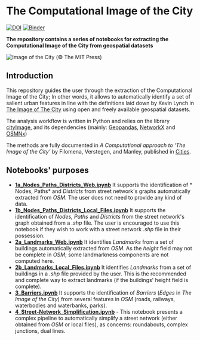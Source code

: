 # The Computational Image of the City 
[![DOI](https://zenodo.org/badge/130851801.svg)](https://zenodo.org/badge/latestdoi/130851801)
[![Binder](https://mybinder.org/badge_logo.svg)](https://mybinder.org/v2/gh/g-filomena/Computational-Image-of-the-City/master)

**The repository contains a series of notebooks for extracting the Computational Image of the City from geospatial datasets**

<img src="image_of_the_city_boston.jpg" alt="Image of the City (© The MIT Press)" />

## Introduction

This repository guides the user through the extraction of the Computational Image of the City; In other words, it allows to automatically identify a set of salient urban features in line with the definitions laid down by Kevin Lynch in [The Image of The City](https://mitpress.mit.edu/books/image-city) using open and freely available geospatial datasets.

The analysis workflow is written in Python and relies on the library [cityImage](https://github.com/g-filomena/cityImage), and its dependencies (mainly: [Geopandas](http://geopandas.org), [NetworkX](https://networkx.github.io) and [OSMNx](https://osmnx.readthedocs.io/en/stable/))

The methods are fully documented in *A Computational approach to ‘The Image of the City’* by Filomena, Verstegen, and Manley, published in [Cities](https://doi.org/10.1016/j.cities.2019.01.006).

## Notebooks' purposes

* **[1a_Nodes_Paths_Districts_Web.ipynb](1a_Nodes_Paths_Districts_Web.ipynb)** It supports the identification of * Nodes, Paths* and *Districts* from street network's graphs automatically extracted from *OSM*. The user does not need to provide any kind of data.
* **[1b_Nodes_Paths_Districts_Local_Files.ipynb](1b_Nodes_Paths_Districts_Local_Files.ipynb)** It supports the identification of *Nodes, Paths* and *Districts* from the street network's graph obtained from a *.shp* file.  The user is encouraged to use this notebook if they wish to work with a street network *.shp* file in their possession.
* **[2a_Landmarks_Web.ipynb](1a_Nodes_Paths_Districts_Web.ipynb)** It identifies *Landmarks* from a set of buildings automatically extracted from *OSM*. As the *height* field may not be complete in *OSM*; some landmarkness components are not computed here.
* **[2b_Landmarks_Local_Files.ipynb](1a_Nodes_Paths_Districts_Web.ipynb)** It identifies *Landmarks* from a set of buildings in a *.shp* file provided by the user. This is the recommended and complete way to extract landmarks (if the buildings' height field is complete). 
* **[3_Barriers.ipynb](3_Barriers.ipynb)** It supports the identification of *Barriers* (*Edges* in *The Image of the City*) from several features in *OSM* (roads, railways, waterbodies and waterbanks, parks).
* **[4_Street-Network_Simplification.ipynb](4_Street-Network_Simplification.ipynb)** - This notebook presents a complex pipeline to automatically simplify a street network (either obtained from *OSM* or local files), as concerns: roundabouts, complex junctions, dual lines.





